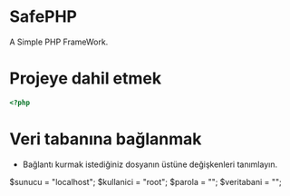 # SafePHP
A Simple PHP FrameWork.

# Projeye dahil etmek
```php
<?php
```

# Veri tabanına bağlanmak
- Bağlantı kurmak istediğiniz dosyanın üstüne değişkenleri tanımlayın.

 $sunucu = "localhost";
 $kullanici = "root";
 $parola = "";
 $veritabani = "";
